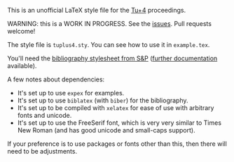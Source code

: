 This is an unofficial LaTeX style file for the [Tu+4](https://wp.nyu.edu/tuworkshop4/) proceedings.

WARNING: this is a WORK IN PROGRESS.  See the [issues](https://github.com/jonorthwash/tuplus4-style/issues).  Pull requests welcome!

The style file is `tuplus4.sty`.  You can see how to use it in `example.tex`.

You'll need the [bibliography stylesheet from S&P](https://github.com/semprag/biblatex-sp-unified) ([further documentation](https://info.semprag.org/install) available).

A few notes about dependencies:
* It's set up to use `expex` for examples.
* It's set up to use `biblatex` (with `biber`) for the bibliography.
* It's set up to be compiled with `xelatex` for ease of use with arbitrary fonts and unicode.
* It's set up to use the FreeSerif font, which is very very similar to Times New Roman (and has good unicode and small-caps support).

If your preference is to use packages or fonts other than this, then there will need to be adjustments.
